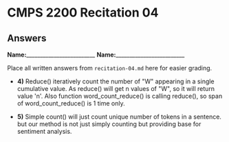 # CMPS 2200 Recitation 04
## Answers

**Name:**_________________________
**Name:**_________________________


Place all written answers from `recitation-04.md` here for easier grading.

- **4)**
Reduce() iteratively count the number of "W" appearing in a single cumulative value. 
As reduce() will get n values of "W", so it will return value 'n'. 
Also function word_count_reduce() is calling reduce(), so span of word_count_reduce() is 1 time only. 


- **5)**
Simple count() will just count unique number of tokens in a sentence. 
but our method is not just simply counting but providing base for sentiment analysis. 

